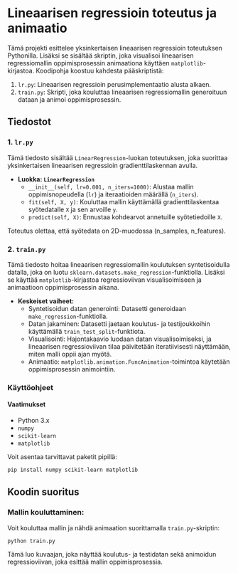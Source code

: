 # Lineaarisen regressioin toteutus ja animaatio

Tämä projekti esittelee yksinkertaisen lineaarisen regressioin toteutuksen Pythonilla. Lisäksi se sisältää skriptin, joka visualisoi lineaarisen regressiomallin oppimisprosessin animaationa käyttäen `matplotlib`-kirjastoa. Koodipohja koostuu kahdesta pääskriptistä:

1. `lr.py`: Lineaarisen regressioin perusimplementaatio alusta alkaen.
2. `train.py`: Skripti, joka kouluttaa lineaarisen regressiomallin generoituun dataan ja animoi oppimisprosessin.

## Tiedostot

### 1. `lr.py`
Tämä tiedosto sisältää `LinearRegression`-luokan toteutuksen, joka suorittaa yksinkertaisen lineaarisen regressioin gradienttilaskennan avulla.

- **Luokka: `LinearRegression`**
  - `__init__(self, lr=0.001, n_iters=1000)`: Alustaa mallin oppimisnopeudella (`lr`) ja iteraatioiden määrällä (`n_iters`).
  - `fit(self, X, y)`: Kouluttaa mallin käyttämällä gradienttilaskentaa syötedatalle `X` ja sen arvoille `y`.
  - `predict(self, X)`: Ennustaa kohdearvot annetuille syötetiedoille `X`.

Toteutus olettaa, että syötedata on 2D-muodossa (n_samples, n_features).

### 2. `train.py`
Tämä tiedosto hoitaa lineaarisen regressiomallin koulutuksen syntetisoidulla datalla, joka on luotu `sklearn.datasets.make_regression`-funktiolla. Lisäksi se käyttää `matplotlib`-kirjastoa regressioviivan visualisoimiseen ja animaatioon oppimisprosessin aikana.

- **Keskeiset vaiheet:**
  - Syntetisoidun datan generointi: Datasetti generoidaan `make_regression`-funktiolla.
  - Datan jakaminen: Datasetti jaetaan koulutus- ja testijoukkoihin käyttämällä `train_test_split`-funktiota.
  - Visualisointi: Hajontakaavio luodaan datan visualisoimiseksi, ja lineaarisen regressioviivan tilaa päivitetään iteratiivisesti näyttämään, miten malli oppii ajan myötä.
  - Animaatio: `matplotlib.animation.FuncAnimation`-toimintoa käytetään oppimisprosessin animointiin.

### Käyttöohjeet

#### Vaatimukset

- Python 3.x
- `numpy`
- `scikit-learn`
- `matplotlib`

Voit asentaa tarvittavat paketit pipillä:

```bash
pip install numpy scikit-learn matplotlib
```
## Koodin suoritus

### Mallin kouluttaminen:

Voit kouluttaa mallin ja nähdä animaation suorittamalla `train.py`-skriptin:

```bash
python train.py
```

Tämä luo kuvaajan, joka näyttää koulutus- ja testidatan sekä animoidun regressioviivan, joka esittää mallin oppimisprosessia.


